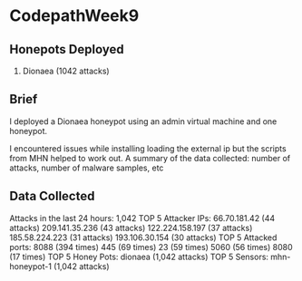 # CodepathWeek9
## Honepots Deployed
1. Dionaea (1042 attacks)

## Brief
I deployed a Dionaea honeypot using an admin virtual machine and one honeypot.

I encountered issues while installing loading the external ip but the scripts from MHN helped to work out.
A summary of the data collected: number of attacks, number of malware samples, etc

## Data Collected
Attacks in the last 24 hours: 1,042
TOP 5 Attacker IPs:
  66.70.181.42 (44 attacks)
  209.141.35.236 (43 attacks)
  122.224.158.197 (37 attacks)
  185.58.224.223 (31 attacks)
  193.106.30.154 (30 attacks)
TOP 5 Attacked ports:
  8088 (394 times)
  445 (69 times)
  23 (59 times)
  5060 (56 times)
  8080 (17 times)
TOP 5 Honey Pots:
  dionaea (1,042 attacks)
TOP 5 Sensors:
  mhn-honeypot-1 (1,042 attacks)
